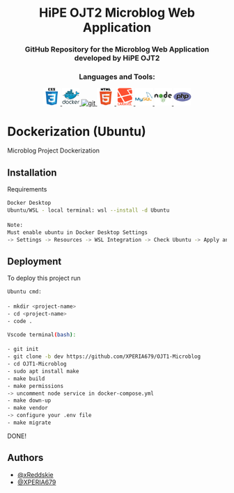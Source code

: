 <h1 align="center">HiPE OJT2 Microblog Web Application</h1>
<h3 align="center">GitHub Repository for the Microblog Web Application developed by HiPE OJT2</h3>

<h3 align="center">Languages and Tools:</h3>
<p align="center"> <a href="https://www.w3schools.com/css/" target="_blank" rel="noreferrer"> <img src="https://raw.githubusercontent.com/devicons/devicon/master/icons/css3/css3-original-wordmark.svg" alt="css3" width="40" height="40"/> </a> <a href="https://www.docker.com/" target="_blank" rel="noreferrer"> <img src="https://raw.githubusercontent.com/devicons/devicon/master/icons/docker/docker-original-wordmark.svg" alt="docker" width="40" height="40"/> </a> <a href="https://git-scm.com/" target="_blank" rel="noreferrer"> <img src="https://www.vectorlogo.zone/logos/git-scm/git-scm-icon.svg" alt="git" width="40" height="40"/> </a> <a href="https://www.w3.org/html/" target="_blank" rel="noreferrer"> <img src="https://raw.githubusercontent.com/devicons/devicon/master/icons/html5/html5-original-wordmark.svg" alt="html5" width="40" height="40"/> </a> <a href="https://laravel.com/" target="_blank" rel="noreferrer"> <img src="https://raw.githubusercontent.com/devicons/devicon/master/icons/laravel/laravel-plain-wordmark.svg" alt="laravel" width="40" height="40"/> </a> <a href="https://www.mysql.com/" target="_blank" rel="noreferrer"> <img src="https://raw.githubusercontent.com/devicons/devicon/master/icons/mysql/mysql-original-wordmark.svg" alt="mysql" width="40" height="40"/> </a> <a href="https://nodejs.org" target="_blank" rel="noreferrer"> <img src="https://raw.githubusercontent.com/devicons/devicon/master/icons/nodejs/nodejs-original-wordmark.svg" alt="nodejs" width="40" height="40"/> </a> <a href="https://www.php.net" target="_blank" rel="noreferrer"> <img src="https://raw.githubusercontent.com/devicons/devicon/master/icons/php/php-original.svg" alt="php" width="40" height="40"/> </a> </p>


# Dockerization (Ubuntu)

Microblog Project Dockerization


## Installation

Requirements

```bash
Docker Desktop
Ubuntu/WSL - local terminal: wsl --install -d Ubuntu

Note:
Must enable ubuntu in Docker Desktop Settings
-> Settings -> Resources -> WSL Integration -> Check Ubuntu -> Apply and Restart

```
    
## Deployment

To deploy this project run
```bash
Ubuntu cmd:

- mkdir <project-name>
- cd <project-name>
- code .
```
```bash
Vscode terminal(bash):

- git init
- git clone -b dev https://github.com/XPERIA679/OJT1-Microblog
- cd OJT1-Microblog
- sudo apt install make
- make build 
- make permissions
-> uncomment node service in docker-compose.yml
- make down-up
- make vendor
-> configure your .env file
- make migrate
```
DONE!
## Authors

- [@xReddskie](https://www.github.com/xReddskie)
- [@XPERIA679](https://www.github.com/XPERIA679)

